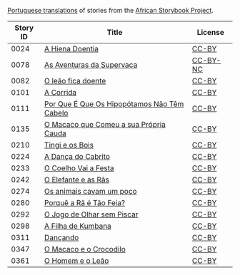 [Portuguese translations](http://my.africanstorybook.org/language/portuguese) of stories from the [African Storybook Project](http://my.africanstorybook.org).

Story ID | Title | License
-------- | ----- | -------
0024 | [A Hiena Doentia](http://my.africanstorybook.org/stories/hiena-doentia) | [CC-BY](https://creativecommons.org/licenses/by/4.0/)
0078 | [As Aventuras da Supervaca](http://my.africanstorybook.org/stories/aventuras-da-supervaca) | [CC-BY-NC](http://creativecommons.org/licenses/by-nc/4.0/)
0082 | [O leão fica doente](http://my.africanstorybook.org/stories/o-leão-fica-doente-0) | [CC-BY](https://creativecommons.org/licenses/by/4.0/)
0101 | [A Corrida](http://my.africanstorybook.org/stories/corrida) | [CC-BY](https://creativecommons.org/licenses/by/4.0/)
0111 | [Por Que É Que Os Hipopótamos Não Têm Cabelo](http://my.africanstorybook.org/stories/por-que-é-que-os-hipopótamos-não-têm-cabelo-1) | [CC-BY](https://creativecommons.org/licenses/by/4.0/)
0135 | [O Macaco que Comeu a sua Própria Cauda](http://my.africanstorybook.org/stories/o-macaco-que-comeu-sua-própria-cauda) | [CC-BY](https://creativecommons.org/licenses/by/4.0/)
0210 | [Tingi e os Bois](http://my.africanstorybook.org/stories/tingi-e-os-bois) | [CC-BY](https://creativecommons.org/licenses/by/4.0/)
0224 | [A Dança do Cabrito](http://my.africanstorybook.org/stories/dança-do-cabrito) | [CC-BY](https://creativecommons.org/licenses/by/4.0/)
0233 | [O Coelho Vai a Festa](http://my.africanstorybook.org/stories/o-coelho-vai-festa) | [CC-BY](https://creativecommons.org/licenses/by/4.0/)
0242 | [O Elefante e as Rãs](http://my.africanstorybook.org/stories/o-elefante-e-rãs) | [CC-BY](https://creativecommons.org/licenses/by/4.0/)
0274 | [Os animais cavam um poço](http://my.africanstorybook.org/stories/os-animais-cavam-um-poço) | [CC-BY](https://creativecommons.org/licenses/by/4.0/)
0280 | [Porquê a Rã é Tão Feia?](http://my.africanstorybook.org/stories/porquê-rã-é-tão-feia) | [CC-BY](https://creativecommons.org/licenses/by/4.0/)
0292 | [O Jogo de Olhar sem Piscar](http://my.africanstorybook.org/stories/o-jogo-de-olhar-sem-piscar) | [CC-BY](https://creativecommons.org/licenses/by/4.0/)
0298 | [A Filha de Kumbana](http://my.africanstorybook.org/stories/filha-de-kumbana) | [CC-BY](https://creativecommons.org/licenses/by/4.0/)
0311 | [Dançando](http://my.africanstorybook.org/stories/dançando) | [CC-BY](https://creativecommons.org/licenses/by/4.0/)
0347 | [O Macaco e o Crocodilo](http://my.africanstorybook.org/stories/o-macaco-e-o-crocodilo) | [CC-BY](https://creativecommons.org/licenses/by/4.0/)
0361 | [O Homem e o Leão](http://my.africanstorybook.org/stories/o-homem-e-o-leão) | [CC-BY](https://creativecommons.org/licenses/by/4.0/)
